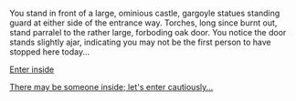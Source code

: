 You stand in front of a large, ominious castle, gargoyle statues standing guard at either side of the entrance way. Torches, long since burnt out, stand parralel to the rather large, forboding oak door. You notice the door stands slightly ajar, indicating you may not be the first person to have stopped here today...

[Enter inside](2.md)

[There may be someone inside; let's enter cautiously...](2.md)
